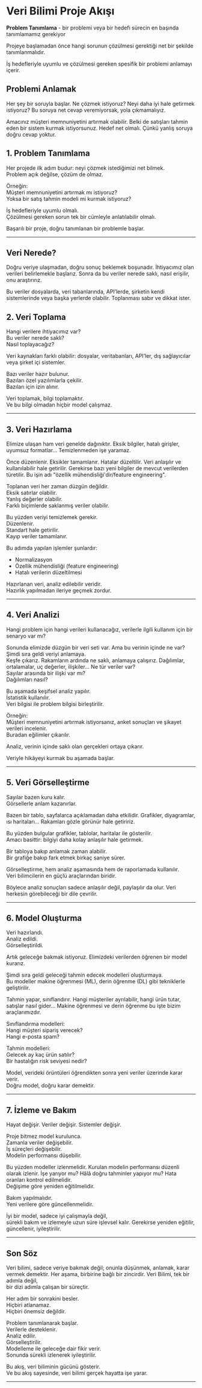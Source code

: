 # Veri Bilimi Proje Akışı

**Problem Tanımlama** - bir problemi veya bir hedefi sürecin en başında tanımlamamız gerekiyor

Projeye başlamadan önce hangi sorunun çözülmesi gerektiği net bir şekilde tanımlanmalıdır.

İş hedefleriyle uyumlu ve çözülmesi gereken spesifik bir problemi anlamayı içerir.

## Problemi Anlamak
Her şey bir soruyla başlar. Ne çözmek istiyoruz? Neyi daha iyi hale getirmek istiyoruz?
Bu soruya net cevap veremiyorsak, yola çıkmamalıyız.

Amacınız müşteri memnuniyetini artırmak olabilir. Belki de satışları tahmin eden bir sistem kurmak istiyorsunuz.
Hedef net olmalı. Çünkü yanlış soruya doğru cevap yoktur.


## 1. Problem Tanımlama

Her projede ilk adım budur: neyi çözmek istediğimizi net bilmek.  
Problem açık değilse, çözüm de olmaz.  

Örneğin:  
Müşteri memnuniyetini artırmak mı istiyoruz?  
Yoksa bir satış tahmin modeli mi kurmak istiyoruz?  

İş hedefleriyle uyumlu olmalı.  
Çözülmesi gereken sorun tek bir cümleyle anlatılabilir olmalı.  

Başarılı bir proje, doğru tanımlanan bir problemle başlar.



---
## Veri Nerede?
Doğru veriye ulaşmadan, doğru sonuç beklemek boşunadır.
İhtiyacımız olan verileri belirlemekle başlarız. Sonra da bu veriler nerede saklı, nasıl erişilir, onu araştırırız.

Bu veriler dosyalarda, veri tabanlarında, API’lerde, şirketin kendi sistemlerinde veya başka yerlerde olabilir.
Toplanması sabır ve dikkat ister.


## 2. Veri Toplama

Hangi verilere ihtiyacımız var?  
Bu veriler nerede saklı?  
Nasıl toplayacağız?

Veri kaynakları farklı olabilir: dosyalar, veritabanları, API’ler, dış sağlayıcılar veya şirket içi sistemler.  

Bazı veriler hazır bulunur.  
Bazıları özel yazılımlarla çekilir.  
Bazıları için izin alınır.  

Veri toplamak, bilgi toplamaktır.  
Ve bu bilgi olmadan hiçbir model çalışmaz.

---

## 3. Veri Hazırlama

Elimize ulaşan ham veri genelde dağınıktır. Eksik bilgiler, hatalı girişler, uyumsuz formatlar...
Temizlenmeden işe yaramaz.

Önce düzenlenir. Eksikler tamamlanır. Hatalar düzeltilir.
Veri anlaşılır ve kullanılabilir hale getirilir.
Gerekirse bazı yeni bilgiler de mevcut verilerden türetilir. Bu işin adı "özellik mühendisliği'dir/feature engineering".

Toplanan veri her zaman düzgün değildir.  
Eksik satırlar olabilir.  
Yanlış değerler olabilir.  
Farklı biçimlerde saklanmış veriler olabilir.  

Bu yüzden veriyi temizlemek gerekir.  
Düzenlenir.  
Standart hale getirilir.  
Kayıp veriler tamamlanır.  

Bu adımda yapılan işlemler şunlardır:  
- Normalizasyon  
- Özellik mühendisliği (feature engineering)  
- Hatalı verilerin düzeltilmesi  

Hazırlanan veri, analiz edilebilir veridir.  
Hazırlık yapılmadan ileriye geçmek zordur.

---

## 4. Veri Analizi

Hangi problem için  hangi verileri kullanacağız, verilerle ilgili kullanım için bir senaryo var mı? 

Sonunda elimizde düzgün bir veri seti var. Ama bu verinin içinde ne var?
Şimdi sıra geldi veriyi anlamaya.  
Keşfe çıkarız. Rakamların ardında ne saklı, anlamaya çalışırız.
Dağılımlar, ortalamalar, uç değerler, ilişkiler...
Ne tür veriler var?  
Sayılar arasında bir ilişki var mı?  
Dağılımları nasıl?  

Bu aşamada keşifsel analiz yapılır.  
İstatistik kullanılır.  
Veri bilgisi ile problem bilgisi birleştirilir.  

Örneğin:  
Müşteri memnuniyetini artırmak istiyorsanız, anket sonuçları ve şikayet verileri incelenir.  
Buradan eğilimler çıkarılır.  

Analiz, verinin içinde saklı olan gerçekleri ortaya çıkarır.

Veriyle hikâyeyi kurmak bu aşamada başlar.

---

## 5. Veri Görselleştirme

Sayılar bazen kuru kalır.  
Görsellerle anlam kazanırlar.  

Bazen bir tablo, sayfalarca açıklamadan daha etkilidir.
Grafikler, diyagramlar, ısı haritaları… Rakamları gözle görünür hale getiririz.

Bu yüzden bulgular grafikler, tablolar, haritalar ile gösterilir.  
Amacı basittir: bilgiyi daha kolay anlaşılır hale getirmek.  

Bir tabloya bakıp anlamak zaman alabilir.  
Bir grafiğe bakıp fark etmek birkaç saniye sürer.  

Görselleştirme, hem analiz aşamasında hem de raporlamada kullanılır.  
Veri bilimcilerin en güçlü araçlarından biridir.

Böylece analiz sonuçları sadece anlaşılır değil, paylaşılır da olur.
Veri herkesin görebileceği bir dile çevrilir.

---

## 6. Model Oluşturma

Veri hazırlandı.  
Analiz edildi.  
Görselleştirildi.  

Artık geleceğe bakmak istiyoruz.
Elimizdeki verilerden öğrenen bir model kurarız.

Şimdi sıra geldi geleceği tahmin edecek modelleri oluşturmaya.  
Bu modeller makine öğrenmesi (ML), derin öğrenme (DL) gibi tekniklerle geliştirilir.  

Tahmin yapar, sınıflandırır.
Hangi müşteriler ayrılabilir, hangi ürün tutar, satışlar nasıl gider…
Makine öğrenmesi ve derin öğrenme bu işte bizim araçlarımızdır.

Sınıflandırma modelleri:  
Hangi müşteri sipariş verecek?  
Hangi e-posta spam?

Tahmin modelleri:  
Gelecek ay kaç ürün satılır?  
Bir hastalığın risk seviyesi nedir?

Model, verideki örüntüleri öğrendikten sonra yeni veriler üzerinde karar verir.  
Doğru model, doğru karar demektir.

---

## 7. İzleme ve Bakım

Hayat değişir. Veriler değişir. Sistemler değişir.

Proje bitmez model kurulunca.  
Zamanla veriler değişebilir.  
İş süreçleri değişebilir.  
Modelin performansı düşebilir.  

Bu yüzden modeller izlenmelidir. 
Kurulan modelin performansı düzenli olarak izlenir.
İşe yarıyor mu? Hâlâ doğru tahminler yapıyor mu? 
Hata oranları kontrol edilmelidir.  
Değişime göre yeniden eğitilmelidir.  

Bakım yapılmalıdır.  
Yeni verilere göre güncellenmelidir.  

İyi bir model, sadece iyi çalışmayla değil,  
sürekli bakım ve izlemeyle uzun süre işlevsel kalır.
Gerekirse yeniden eğitilir, güncellenir, iyileştirilir.

---

## Son Söz

Veri bilimi, sadece veriye bakmak değil; onunla düşünmek, anlamak, karar vermek demektir.
Her aşama, birbirine bağlı bir zincirdir.
Veri Bilimi, tek bir adımla değil,  
bir dizi adımla çalışan bir süreçtir.  

Her adım bir sonrakini besler.  
Hiçbiri atlanamaz.  
Hiçbiri önemsiz değildir.  

Problem tanımlanarak başlar.  
Verilerle desteklenir.  
Analiz edilir.  
Görselleştirilir.  
Modelleme ile geleceğe dair fikir verir.  
Sonunda sürekli izlenerek iyileştirilir.  

Bu akış, veri biliminin gücünü gösterir.  
Ve bu akış sayesinde, veri bilimi gerçek hayatta işe yarar.

---

